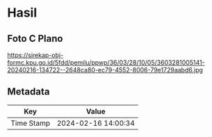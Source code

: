 # Hasil

## Foto C Plano

https://sirekap-obj-formc.kpu.go.id/5fdd/pemilu/ppwp/36/03/28/10/05/3603281005141-20240216-134722--2648ca80-ec79-4552-8006-79e1729aabd6.jpg


## Metadata

| Key        | Value               |
| ---------- | ------------------- |
| Time Stamp | 2024-02-16 14:00:34 |



